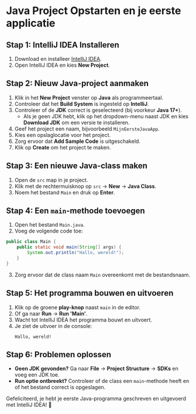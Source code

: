 # Java Project Opstarten en je eerste applicatie

## **Stap 1: IntelliJ IDEA Installeren**
1. Download en installeer [IntelliJ IDEA](https://www.jetbrains.com/idea/download/).
2. Open IntelliJ IDEA en kies **New Project**.

## **Stap 2: Nieuw Java-project aanmaken**
1. Klik in het **New Project** venster op **Java** als programmeertaal.
2. Controleer dat het **Build System** is ingesteld op **IntelliJ**.
3. Controleer of de **JDK** correct is geselecteerd (bij voorkeur **Java 17+**).
   - Als je geen JDK hebt, klik op het dropdown-menu naast JDK en kies **Download JDK** om een versie te installeren.
4. Geef het project een naam, bijvoorbeeld `MijnEersteJavaApp`.
5. Kies een opslaglocatie voor het project.
6. Zorg ervoor dat **Add Sample Code** is uitgeschakeld.
7. Klik op **Create** om het project te maken.

## **Stap 3: Een nieuwe Java-class maken**
1. Open de `src` map in je project.
2. Klik met de rechtermuisknop op `src` → **New** → **Java Class**.
3. Noem het bestand `Main` en druk op **Enter**.

## **Stap 4: Een `main`-methode toevoegen**
1. Open het bestand `Main.java`.
2. Voeg de volgende code toe:

```java
public class Main {
    public static void main(String[] args) {
        System.out.println("Hallo, wereld!");
    }
}
```

3. Zorg ervoor dat de class naam `Main` overeenkomt met de bestandsnaam.

## **Stap 5: Het programma bouwen en uitvoeren**
1. Klik op de groene **play-knop** naast `main` in de editor.
2. Of ga naar **Run** → **Run 'Main'**.
3. Wacht tot IntelliJ IDEA het programma bouwt en uitvoert.
4. Je ziet de uitvoer in de console:
   ```
   Hallo, wereld!
   ```

## **Stap 6: Problemen oplossen**
- **Geen JDK gevonden?** Ga naar **File** → **Project Structure** → **SDKs** en voeg een JDK toe.
- **Run optie ontbreekt?** Controleer of de class een `main`-methode heeft en of het bestand correct is opgeslagen.

Gefeliciteerd, je hebt je eerste Java-programma geschreven en uitgevoerd met IntelliJ IDEA! 🚀

